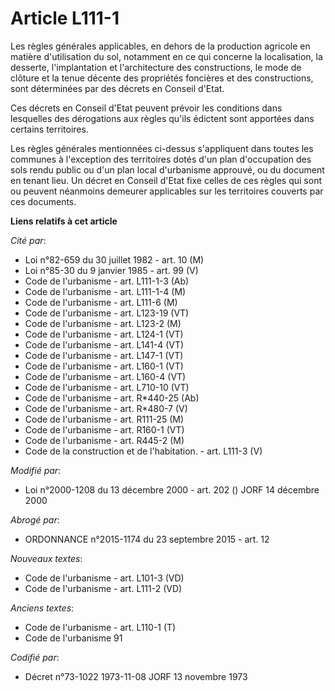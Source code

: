# Article L111-1

Les règles générales applicables, en dehors de la production agricole en matière d'utilisation du sol, notamment en ce qui
concerne la localisation, la desserte, l'implantation et l'architecture des constructions, le mode de clôture et la tenue
décente des propriétés foncières et des constructions, sont déterminées par des décrets en Conseil d'Etat.

Ces décrets en Conseil d'Etat peuvent prévoir les conditions dans lesquelles des dérogations aux règles qu'ils édictent sont
apportées dans certains territoires.

Les règles générales mentionnées ci-dessus s'appliquent dans toutes les communes à l'exception des territoires dotés d'un
plan d'occupation des sols rendu public ou d'un plan local d'urbanisme approuvé, ou du document en tenant lieu. Un décret en
Conseil d'Etat fixe celles de ces règles qui sont ou peuvent néanmoins demeurer applicables sur les territoires couverts par
ces documents.

**Liens relatifs à cet article**

_Cité par_:

  - Loi n°82-659 du 30 juillet 1982 - art. 10 (M)
  - Loi n°85-30 du 9 janvier 1985 - art. 99 (V)
  - Code de l'urbanisme - art. L111-1-3 (Ab)
  - Code de l'urbanisme - art. L111-1-4 (M)
  - Code de l'urbanisme - art. L111-6 (M)
  - Code de l'urbanisme - art. L123-19 (VT)
  - Code de l'urbanisme - art. L123-2 (M)
  - Code de l'urbanisme - art. L124-1 (VT)
  - Code de l'urbanisme - art. L141-4 (VT)
  - Code de l'urbanisme - art. L147-1 (VT)
  - Code de l'urbanisme - art. L160-1 (VT)
  - Code de l'urbanisme - art. L160-4 (VT)
  - Code de l'urbanisme - art. L710-10 (VT)
  - Code de l'urbanisme - art. R*440-25 (Ab)
  - Code de l'urbanisme - art. R*480-7 (V)
  - Code de l'urbanisme - art. R111-25 (M)
  - Code de l'urbanisme - art. R160-1 (VT)
  - Code de l'urbanisme - art. R445-2 (M)
  - Code de la construction et de l'habitation. - art. L111-3 (V)

_Modifié par_:

  - Loi n°2000-1208 du 13 décembre 2000 - art. 202 () JORF 14 décembre 2000

_Abrogé par_:

  - ORDONNANCE n°2015-1174 du 23 septembre 2015 - art. 12

_Nouveaux textes_:

  - Code de l'urbanisme - art. L101-3 (VD)
  - Code de l'urbanisme - art. L111-2 (VD)

_Anciens textes_:

  - Code de l'urbanisme - art. L110-1 (T)
  - Code de l'urbanisme 91

_Codifié par_:

  - Décret n°73-1022 1973-11-08 JORF 13 novembre 1973
